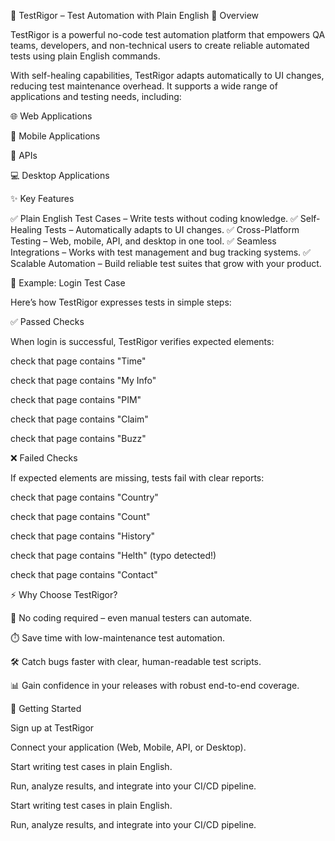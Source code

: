 🚀 TestRigor – Test Automation with Plain English
📖 Overview

TestRigor
 is a powerful no-code test automation platform that empowers QA teams, developers, and non-technical users to create reliable automated tests using plain English commands.

With self-healing capabilities, TestRigor adapts automatically to UI changes, reducing test maintenance overhead. It supports a wide range of applications and testing needs, including:

🌐 Web Applications

📱 Mobile Applications

🔌 APIs

💻 Desktop Applications

✨ Key Features

✅ Plain English Test Cases – Write tests without coding knowledge.
✅ Self-Healing Tests – Automatically adapts to UI changes.
✅ Cross-Platform Testing – Web, mobile, API, and desktop in one tool.
✅ Seamless Integrations – Works with test management and bug tracking systems.
✅ Scalable Automation – Build reliable test suites that grow with your product.

🧪 Example: Login Test Case

Here’s how TestRigor expresses tests in simple steps:

✅ Passed Checks

When login is successful, TestRigor verifies expected elements:

check that page contains "Time"

check that page contains "My Info"

check that page contains "PIM"

check that page contains "Claim"

check that page contains "Buzz"

❌ Failed Checks

If expected elements are missing, tests fail with clear reports:

check that page contains "Country"

check that page contains "Count"

check that page contains "History"

check that page contains "Helth" (typo detected!)

check that page contains "Contact"

⚡ Why Choose TestRigor?

🚫 No coding required – even manual testers can automate.

⏱️ Save time with low-maintenance test automation.

🛠️ Catch bugs faster with clear, human-readable test scripts.

📊 Gain confidence in your releases with robust end-to-end coverage.

📌 Getting Started

Sign up at TestRigor

Connect your application (Web, Mobile, API, or Desktop).

Start writing test cases in plain English.

Run, analyze results, and integrate into your CI/CD pipeline.

Start writing test cases in plain English.

Run, analyze results, and integrate into your CI/CD pipeline.
